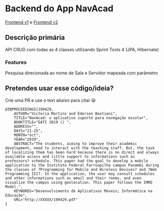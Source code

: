 # Backend do App NavAcad

[Frontend v1](https://github.com/vyk1/navacad) e [Frontend v2](https://github.com/vyk1/navacad3)

## Descrição primária
API CRUD com todas as 4 classes utilizando Sprint Tools 4 (JPA, Hibernate)

### Features
Pesquisa direcionada ao nome de Sala e Servidor mapeada com parâmetro

## Pretendes usar esse código/ideia?
Crie uma PR e use o text abaixo para citar :smiley:
```
@INPROCEEDINGS{199429,
    AUTHOR="Victoria Martins and Ederson Bastiani",
    TITLE="NavAcad: o aplicativo suporte para navegação escolar",
    BOOKTITLE="EATI 2019 () ",
    ADDRESS="",
    DAYS="21-25",
    MONTH="oct",
    YEAR="2019",
    ABSTRACT="The students, aiming to improve their academic development, need to interact with the teaching staff. But, the task of localizing them has been hard because there is no direct and always available access and little support to informations such as professors? schedule. This paper had the goal to develop a mobile application to the Instituto Federal Farroupilha campus Panambi during the classes of ?Programming for Mobile and Wireless Devices? and ?Web Programming III?. In the application, the user may consult schedules and other informations such as email and their rooms, and even visualize the campus using geolocation. This paper follows the IMRD Model.",
    KEYWORDS="Desenvolvimento de Aplicativos Móveis; Informática na Educação",
    URL="http://XXXXX/199429.pdf"
}
```
